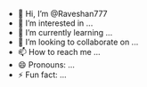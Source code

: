 - 👋 Hi, I’m @Raveshan777
- 👀 I’m interested in ...
- 🌱 I’m currently learning ...
- 💞️ I’m looking to collaborate on ...
- 📫 How to reach me ...
- 😄 Pronouns: ...
- ⚡ Fun fact: ...

<!---
Raveshan777/is a ✨ special ✨ repository because its `README.md` (this file) appears on your GitHub profile.
You can click the Preview link to take a look at your changes.
--->
